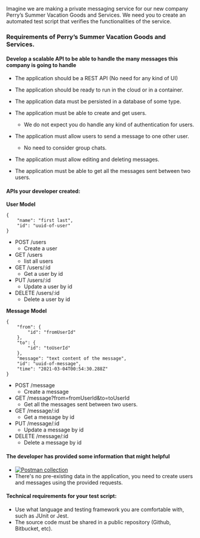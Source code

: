 
Imagine we are making a private messaging service for our new company Perry’s Summer Vacation Goods and Services. We need you to create an automated test script that verifies the functionalities of the service. 
### Requirements of Perry’s Summer Vacation Goods and Services.
####   Develop a scalable API to be able to handle the many messages this company is going to handle

* The application should be a REST API (No need for any kind of UI)
* The application should be ready to run in the cloud or in a container.
* The application data must be persisted in a database of some type.

* The application must be able to create and get users.
	* We do not expect you do handle any kind of authentication for users.
* The application must allow users to send a message to one other user.
	* No need to consider group chats.
* The application must allow editing and deleting messages.
* The application must be able to get all the messages sent between two users.

#### APIs your developer created:
**User Model**
```
{
    "name": "first last",
    "id": "uuid-of-user"
}
```
* POST /users   
    * Create a user
* GET /users
    * list all users
* GET /users/:id
    * Get a user by id
* PUT /users/:id
    * Update a user by id
* DELETE /users/:id
    * Delete a user by id

**Message Model**
```
{
    "from": {
        "id": "fromUserId"
    },
    "to": {
        "id": "toUserId"
    },
    "message": "text content of the message",
    "id": "uuid-of-message",
    "time": "2021-03-04T00:54:30.288Z"
}
```

* POST /message   
    * Create a message
* GET /message?from=fromUserId&to=toUserId
    * Get all the messages sent between two users.
* GET /message/:id
    * Get a message by id
* PUT /message/:id
    * Update a message by id
* DELETE /message/:id
    * Delete a message by id

#### The developer has provided some information that might helpful
* [![Postman collection](https://run.pstmn.io/button.svg)](https://app.getpostman.com/run-collection/5cac7af3ce3ea1ac66be)
* There's no pre-existing data in the application, you need to create users and messages using the provided requests.


#### Technical requirements for your test script:

* Use what language and testing framework you are comfortable with, such as JUnit or Jest.
* The source code must be shared in a public repository (Github, Bitbucket, etc).